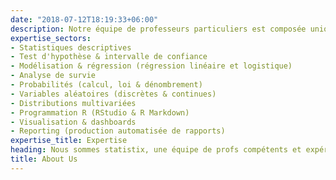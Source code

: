 ```yaml
---
date: "2018-07-12T18:19:33+06:00"
description: Notre équipe de professeurs particuliers est composée uniquement de doctorants et assistants en statistiques. Tous les professeurs enseignent au niveau universitaire depuis de nombreuses années. Etant tous doctorants en statistiques, nous sommes capables de répondre à toutes vos questions et résoudre tous vos problèmes liés aux statistiques ou ses applications.
expertise_sectors:
- Statistiques descriptives
- Test d'hypothèse & intervalle de confiance
- Modélisation & régression (régression linéaire et logistique)
- Analyse de survie
- Probabilités (calcul, loi & dénombrement)
- Variables aléatoires (discrètes & continues)
- Distributions multivariées
- Programmation R (RStudio & R Markdown)
- Visualisation & dashboards
- Reporting (production automatisée de rapports)
expertise_title: Expertise
heading: Nous sommes statistix, une équipe de profs compétents et expérimentés prête à vous aider pour vos cours de statistique ou à la réalisation des statistiques de votre mémoire et TFE.
title: About Us
---
```

